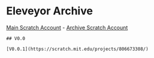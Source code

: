 # Eleveyor Archive
[Main Scratch Account](https://scratch.mit.edu/users/C3aca/) - [Archive Scratch Account](https://scratch.mit.edu/users/C3aca_Archive/)

~~~~~~~~~~~~~~~~~~~~~~~~~~~~~
## V0.0

[V0.0.1](https://scratch.mit.edu/projects/806673308/)

